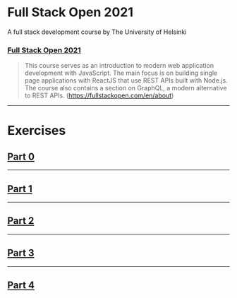 # Full Stack Open 2021

A full stack development course by The University of Helsinki

### [Full Stack Open 2021](https://fullstackopen.com)

> This course serves as an introduction to modern web application development with JavaScript. The main focus is on building single page applications with ReactJS that use REST APIs built with Node.js. The course also contains a section on GraphQL, a modern alternative to REST APIs. (https://fullstackopen.com/en/about)

---

# Exercises

## [Part 0](https://github.com/MatildaMared/fullstack-open/tree/main/part0)

---

## [Part 1](https://github.com/MatildaMared/fullstack-open/tree/main/part1)

---

## [Part 2](https://github.com/MatildaMared/fullstack-open/tree/main/part2)

---

## [Part 3](https://github.com/MatildaMared/fullstack-open-part-3/tree/main/)

---

## [Part 4](https://github.com/MatildaMared/fullstack-open-part-4/tree/main/)
